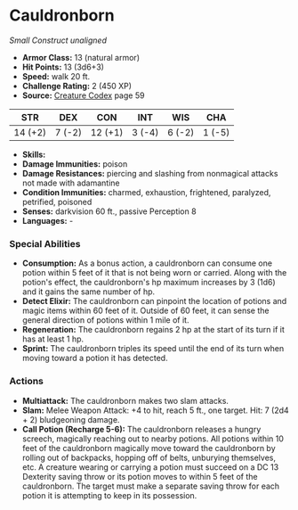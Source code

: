 # Cauldronborn

*Small* *Construct* *unaligned*

- **Armor Class:** 13 (natural armor)
- **Hit Points:** 13 (3d6+3)
- **Speed:** walk 20 ft.
- **Challenge Rating:** 2 (450 XP)
- **Source:** [Creature Codex](https://koboldpress.com/kpstore/product/creature-codex-for-5th-edition-dnd) page 59

| STR | DEX | CON | INT | WIS | CHA |
| --- | --- | --- | --- | --- | --- |
| 14 (+2) | 7 (-2) | 12 (+1) | 3 (-4) | 6 (-2) | 1 (-5) |

- **Skills:** 
- **Damage Immunities:** poison
- **Damage Resistances:** piercing and slashing from nonmagical attacks not made with adamantine
- **Condition Immunities:** charmed, exhaustion, frightened, paralyzed, petrified, poisoned
- **Senses:** darkvision 60 ft., passive Perception 8
- **Languages:** -
### Special Abilities
- **Consumption:** As a bonus action, a cauldronborn can consume one potion within 5 feet of it that is not being worn or carried. Along with the potion's effect, the cauldronborn's hp maximum increases by 3 (1d6) and it gains the same number of hp.
- **Detect Elixir:** The cauldronborn can pinpoint the location of potions and magic items within 60 feet of it. Outside of 60 feet, it can sense the general direction of potions within 1 mile of it.
- **Regeneration:** The cauldronborn regains 2 hp at the start of its turn if it has at least 1 hp.
- **Sprint:** The cauldronborn triples its speed until the end of its turn when moving toward a potion it has detected.
### Actions
- **Multiattack:** The cauldronborn makes two slam attacks.
- **Slam:** Melee Weapon Attack: +4 to hit, reach 5 ft., one target. Hit: 7 (2d4 + 2) bludgeoning damage.
- **Call Potion (Recharge 5-6):** The cauldronborn releases a hungry screech, magically reaching out to nearby potions. All potions within 10 feet of the cauldronborn magically move toward the cauldronborn by rolling out of backpacks, hopping off of belts, unburying themselves, etc. A creature wearing or carrying a potion must succeed on a DC 13 Dexterity saving throw or its potion moves to within 5 feet of the cauldronborn. The target must make a separate saving throw for each potion it is attempting to keep in its possession.


